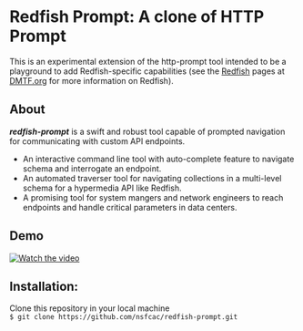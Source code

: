 Redfish Prompt: A clone of HTTP Prompt
======================================

This is an experimental extension of the http-prompt tool intended to be a playground to add Redfish-specific capabilities (see the [Redfish](https://www.dmtf.org/standards/redfish) pages at [DMTF.org](https://www.dmtf.org/) for more information on Redfish).

## About
**_redfish-prompt_** is a swift and robust tool capable of prompted navigation for communicating with custom API endpoints.
+ An interactive command line tool with auto-complete feature to navigate schema and interrogate an endpoint.  
+ An automated traverser tool for navigating collections in a multi-level schema for a hypermedia API like Redfish.  
+ A promising tool for system mangers and network engineers to reach endpoints and handle critical parameters in data centers. 

## Demo

[![Watch the video](https://imgur.com/t4ceGNK.png)](https://www.youtube.com/watch?v=HzfN9qrMNDI)



## Installation:
Clone this repository in your local machine<br/>
`$ git clone https://github.com/nsfcac/redfish-prompt.git`
